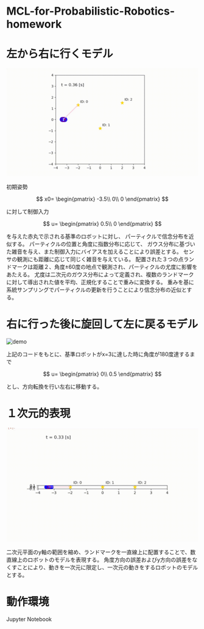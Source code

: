 # MCL-for-Probabilistic-Robotics-homework

# 左から右に行くモデル
![demo](https://github.com/dynepanch/MCL-for-Probabilistic-Robotics-homework/blob/main/gif/left_to_right.gif)


初期姿勢

$$
x0=
\begin{pmatrix}
-3.5\\
0\\
0
\end{pmatrix}
$$

に対して制御入力

$$
u=
\begin{pmatrix}
0.5\\
0
\end{pmatrix}
$$

を与えた赤丸で示される基準のロボットに対し、
パーティクルで信念分布を近似する。
パーティクルの位置と角度に指数分布に応じて、
ガウス分布に基づいた雑音を与え、また制御入力にバイアスを加えることにより誤差とする。
センサの観測にも距離に応じて同じく雑音を与えている。
配置された３つの点ランドマークは距離２、角度&plusmn;60度の地点で観測され、パーティクルの尤度に影響をあたえる。
尤度は二次元のガウス分布によって定義され、複数のランドマークに対して導出された値を平均、正規化することで重みに変換する。
重みを基に系統サンプリングでパーティクルの更新を行うことにより信念分布の近似とする。


# 右に行った後に旋回して左に戻るモデル
![demo](https://github.com/dynepanch/MCL-for-Probabilistic-Robotics-homework/blob/main/gif/left_to_right_to_left.gif)


上記のコードをもとに、基準ロボットがx=3に達した時に角度が180度達するまで

$$
u=
\begin{pmatrix}
0\\
0.5
\end{pmatrix}
$$

とし、方向転換を行い左右に移動する。
# １次元的表現
![demo](https://github.com/dynepanch/MCL-for-Probabilistic-Robotics-homework/blob/main/gif/line.gif)

二次元平面のy軸の範囲を縮め、ランドマークを一直線上に配置することで、数直線上のロボットのモデルを表現する。
角度方向の誤差およびy方向の誤差をなくすことにより、動きを一次元に限定し、一次元の動きをするロボットのモデルとする。

# 動作環境
Jupyter Notebook